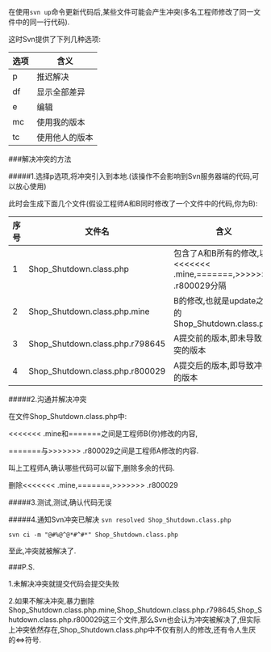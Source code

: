 在使用```svn up```命令更新代码后,某些文件可能会产生冲突(多名工程师修改了同一文件中的同一行代码).

这时Svn提供了下列几种选项:

选项|含义
----|----
 p  |推迟解决
df  |显示全部差异
 e  |编辑
mc  |使用我的版本
tc  |使用他人的版本

###解决冲突的方法

#####1.选择p选项,将冲突引入到本地.(该操作不会影响到Svn服务器端的代码,可以放心使用)

此时会生成下面几个文件(假设工程师A和B同时修改了一个文件中的代码,你为B):

序号|           文件名               |   含义
----|--------------------------------|-----------------------------------------------------------------
  1 |Shop_Shutdown.class.php         |包含了A和B所有的修改,以<<<<<<< .mine,=======,>>>>>>> .r800029分隔
  2 |Shop_Shutdown.class.php.mine    |B的修改,也就是update之前的Shop_Shutdown.class.php 
  3 |Shop_Shutdown.class.php.r798645 |A提交前的版本,即未导致冲突的版本
  4 |Shop_Shutdown.class.php.r800029 |A提交后的版本,即导致冲突的版本

#####2.沟通并解决冲突

在文件Shop_Shutdown.class.php中:

<<<<<<< .mine和=======之间是工程师B(你)修改的内容,

=======与>>>>>>> .r800029之间是工程师A修改的内容.

叫上工程师A,确认哪些代码可以留下,删除多余的代码.

删除<<<<<<< .mine,=======,>>>>>>> .r800029

#####3.测试,测试,确认代码无误

#####4.通知Svn冲突已解决
```svn resolved Shop_Shutdown.class.php```

```svn ci -m "@#%@^@*#^#*" Shop_Shutdown.class.php```

至此,冲突就被解决了.

###P.S.

1.未解决冲突就提交代码会提交失败

2.如果不解决冲突,暴力删除Shop_Shutdown.class.php.mine,Shop_Shutdown.class.php.r798645,Shop_Shutdown.class.php.r800029这三个文件,那么Svn也会认为冲突被解决了,但实际上冲突依然存在,Shop_Shutdown.class.php中不仅有别人的修改,还有令人生厌的<=>符号.
